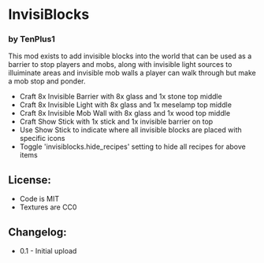 # InvisiBlocks

### by TenPlus1

This mod exists to add invisible blocks into the world that can be used as a barrier to stop players and mobs, along with invisible light sources to illuiminate areas and invisible mob walls a player can walk through but make a mob stop and ponder.

 - Craft 8x Invisible Barrier with 8x glass and 1x stone top middle
 - Craft 8x Invisible Light with 8x glass and 1x meselamp top middle
 - Craft 8x Invisible Mob Wall with 8x glass and 1x wood top middle
 - Craft Show Stick with 1x stick and 1x invisible barrier on top
 - Use Show Stick to indicate where all invisible blocks are placed with specific icons
 - Toggle 'invisiblocks.hide_recipes' setting to hide all recipes for above items

## License:

 - Code is MIT
 - Textures are CC0

## Changelog:

 - 0.1 - Initial upload
